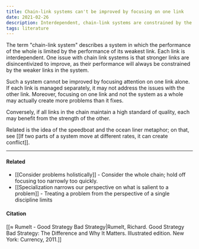 ```yaml
---
title: Chain-link systems can't be improved by focusing on one link
date: 2021-02-26
description: Interdependent, chain-link systems are constrained by the performance of its weakest link. If each link is managed separately, resolving an issue may not fix the system. 
tags: literature
---
```


The term "chain-link system" describes a system in which the performance of the whole is limited by the performance of its weakest link. Each link is interdependent. One issue with chain link systems is that stronger links are disincentivized to improve, as their performance will always be constrained by the weaker links in the system. 

Such a system cannot be improved by focusing attention on one link alone. If each link is managed separately, it may not address the issues with the other link. Moreover, focusing on one link and not the system as a whole may actually create more problems than it fixes. 

Conversely, if all links in the chain maintain a high standard of quality, each may benefit from the strength of the other. 

Related is the idea of the speedboat and the ocean liner metaphor; on that, see [[If two parts of a system move at different rates, it can create conflict]].

---
#### Related
- [[Consider problems holistically]] - Consider the whole chain; hold off focusing too narrowly too quickly. 
- [[Specialization narrows our perspective on what is salient to a problem]] - Treating a problem from the perspective of a single discipline limits 

#### Citation
[[≈ Rumelt - Good Strategy Bad Strategy|Rumelt, Richard. Good Strategy Bad Strategy: The Difference and Why It Matters. Illustrated edition. New York: Currency, 2011.]]
